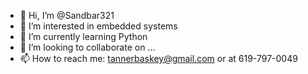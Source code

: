 - 👋 Hi, I’m @Sandbar321
- 👀 I’m interested in embedded systems
- 🌱 I’m currently learning Python
- 💞️ I’m looking to collaborate on ...
- 📫 How to reach me: tannerbaskey@gmail.com or at 619-797-0049

<!---
Sandbar321/Sandbar321 is a ✨ special ✨ repository because its `README.md` (this file) appears on your GitHub profile.
You can click the Preview link to take a look at your changes.
--->
